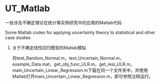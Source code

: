 # UT_Matlab
一些涉及不确定理论在统计等实例研究中的应用的Matlab代码

Some Matlab codes for applying uncertainty theory to statistical and other case studies

1. 关于不确定线性回归模型的Matlab模拟
   
   将test_Random_Normal.m，test_Uncertain_Normal.m，example_Data.mat，get_obj_func_ULR.m，get_resi_ULR.m，main_Uncertain_Linear_Regression.m下载在同一个文件夹中，并使用Matlab打开main_Uncertain_Linear_Regression.m，即可参照注释运行。
